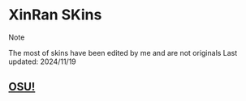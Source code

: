 # XinRan SKins
> [!NOTE]
> The most of skins have been edited by me and are not originals
> Last updated: 2024/11/19
## [OSU!](https://osu.ppy.sh/users/21277276)

#
